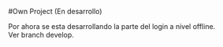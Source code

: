#Own Project (En desarrollo)

Por ahora se esta desarrollando la parte del login a nivel offline.                                                                   
Ver branch develop.
